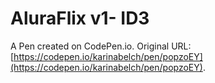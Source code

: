 # AluraFlix v1- ID3

A Pen created on CodePen.io. Original URL: [https://codepen.io/karinabelch/pen/popzoEY](https://codepen.io/karinabelch/pen/popzoEY).



